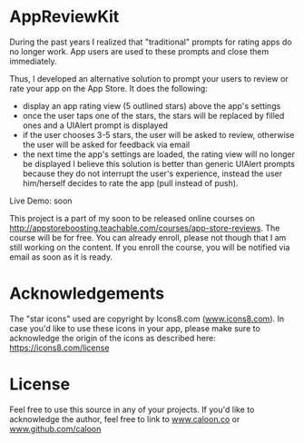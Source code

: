 # AppReviewKit

During the past years I realized that "traditional" prompts for rating apps do no longer work. App users are used to these prompts and close them immediately.

Thus, I developed an alternative solution to prompt your users to review or rate your app on the App Store. It does the following:
- display an app rating view (5 outlined stars) above the app's settings
- once the user taps one of the stars, the stars will be replaced by filled ones and a UIAlert prompt is displayed
- if the user chooses 3-5 stars, the user will be asked to review, otherwise the user will be asked for feedback via email
- the next time the app's settings are loaded, the rating view will no longer be displayed
I believe this solution is better than generic UIAlert prompts because they do not interrupt the user's experience, instead the user him/herself decides to rate the app (pull instead of push).

Live Demo: soon

This project is a part of my soon to be released online courses on http://appstoreboosting.teachable.com/courses/app-store-reviews. The course will be for free. You can already enroll, please not though that I am still working on the content. If you enroll the course, you will be notified via email as soon as it is ready.

# Acknowledgements
The "star icons" used are copyright by Icons8.com (www.icons8.com). In case you'd like to use these icons in your app, please make sure to acknowledge the origin of the icons as described here: https://icons8.com/license

# License
Feel free to use this source in any of your projects. If you'd like to acknowledge the author, feel free to link to www.caloon.co or www.github.com/caloon
